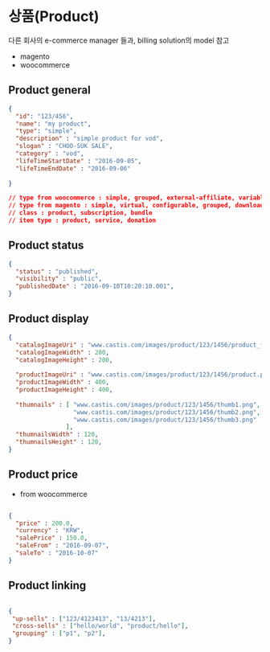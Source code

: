 
# 상품(Product)

다른 회사의 e-commerce manager 들과, billing solution의  model 참고
 - magento
 - woocommerce

## Product general

``` json
{
  "id": "123/456",
  "name": "my product",
  "type": "simple",
  "description" : "simple product for vod",
  "slogan" : "CHOO-SUK SALE",
  "category" : "vod",
  "lifeTimeStartDate" : "2016-09-05",
  "lifeTimeEndDate" : "2016-09-06"
  
}

// type from woocommerce : simple, grouped, external-affiliate, variable, simple rental
// type from magento : simple, virtual, configurable, grouped, downloadable, bundle, giftcard
// class : product, subscription, bundle
// item type : product, service, donation

```
## Product status
``` json
{
  "status" : "published",
  "visibility" : "public",
  "publishedDate" : "2016-09-10T10:20:10.001",
}

```

## Product display

``` json
{
  "catalogImageUri" : "www.castis.com/images/product/123/1456/product_for_catalog.png",
  "catalogImageWidth" : 200,
  "catalogImageHeight" : 200,
  
  "productImageUri" : "www.castis.com/images/product/123/1456/product.png",
  "productImageWidth" : 400,
  "productImageHeight" : 400,
  
  "thumnails" : [ "www.castis.com/images/product/123/1456/thumb1.png",
                  "www.castis.com/images/product/123/1456/thumb2.png",
                  "www.castis.com/images/product/123/1456/thumb3.png"
                ],
  "thumnailsWidth" : 120,
  "thumnailsHeight" : 120,                
}
```

## Product price
 - from woocommerce

``` json

{
  "price" : 200.0,
  "currency" : "KRW",
  "salePrice" : 150.0,
  "saleFrom" : "2016-09-07",
  "saleTo" : "2016-10-07"
}
```

## Product linking

``` json

{
 "up-sells" : ["123/4123413", "13/4213"], 
 "cross-sells" : ["hello/world", "product/hello"],
 "grouping" : ["p1", "p2"],
}
```




